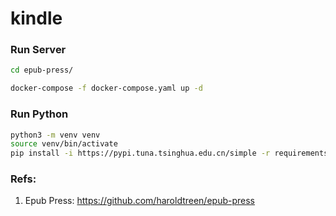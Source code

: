 # kindle

### Run Server
```bash
cd epub-press/

docker-compose -f docker-compose.yaml up -d
```


### Run Python
```bash
python3 -m venv venv
source venv/bin/activate
pip install -i https://pypi.tuna.tsinghua.edu.cn/simple -r requirements.txt
```


### Refs:
1. Epub Press: https://github.com/haroldtreen/epub-press
